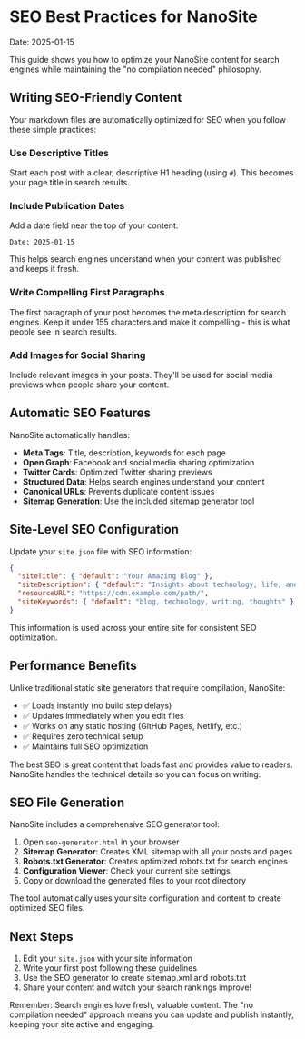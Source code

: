 # SEO Best Practices for NanoSite

Date: 2025-01-15

This guide shows you how to optimize your NanoSite content for search engines while maintaining the "no compilation needed" philosophy.

## Writing SEO-Friendly Content

Your markdown files are automatically optimized for SEO when you follow these simple practices:

### Use Descriptive Titles
Start each post with a clear, descriptive H1 heading (using `#`). This becomes your page title in search results.

### Include Publication Dates
Add a date field near the top of your content:
```
Date: 2025-01-15
```

This helps search engines understand when your content was published and keeps it fresh.

### Write Compelling First Paragraphs
The first paragraph of your post becomes the meta description for search engines. Keep it under 155 characters and make it compelling - this is what people see in search results.

### Add Images for Social Sharing
Include relevant images in your posts. They'll be used for social media previews when people share your content.

## Automatic SEO Features

NanoSite automatically handles:

- **Meta Tags**: Title, description, keywords for each page
- **Open Graph**: Facebook and social media sharing optimization  
- **Twitter Cards**: Optimized Twitter sharing previews
- **Structured Data**: Helps search engines understand your content
- **Canonical URLs**: Prevents duplicate content issues
- **Sitemap Generation**: Use the included sitemap generator tool

## Site-Level SEO Configuration

Update your `site.json` file with SEO information:

```json
{
  "siteTitle": { "default": "Your Amazing Blog" },
  "siteDescription": { "default": "Insights about technology, life, and everything in between" },
  "resourceURL": "https://cdn.example.com/path/",
  "siteKeywords": { "default": "blog, technology, writing, thoughts" }
}
```

This information is used across your entire site for consistent SEO optimization.

## Performance Benefits

Unlike traditional static site generators that require compilation, NanoSite:

- ✅ Loads instantly (no build step delays)
- ✅ Updates immediately when you edit files
- ✅ Works on any static hosting (GitHub Pages, Netlify, etc.)
- ✅ Requires zero technical setup
- ✅ Maintains full SEO optimization

The best SEO is great content that loads fast and provides value to readers. NanoSite handles the technical details so you can focus on writing.

## SEO File Generation

NanoSite includes a comprehensive SEO generator tool:

1. Open `seo-generator.html` in your browser
2. **Sitemap Generator**: Creates XML sitemap with all your posts and pages
3. **Robots.txt Generator**: Creates optimized robots.txt for search engines
4. **Configuration Viewer**: Check your current site settings
5. Copy or download the generated files to your root directory

The tool automatically uses your site configuration and content to create optimized SEO files.

## Next Steps

1. Edit your `site.json` with your site information
2. Write your first post following these guidelines  
3. Use the SEO generator to create sitemap.xml and robots.txt
4. Share your content and watch your search rankings improve!

Remember: Search engines love fresh, valuable content. The "no compilation needed" approach means you can update and publish instantly, keeping your site active and engaging.
